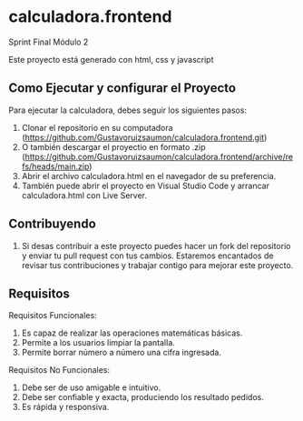 # calculadora.frontend
Sprint Final Módulo 2

Este proyecto está generado con html, css y javascript

## Como Ejecutar y configurar el Proyecto

 Para ejecutar la calculadora, debes seguir los siguientes pasos:

 1. Clonar el repositorio en su computadora (https://github.com/Gustavoruizsaumon/calculadora.frontend.git)
 2. O también descargar el proyectio en formato .zip (https://github.com/Gustavoruizsaumon/calculadora.frontend/archive/refs/heads/main.zip)
 3. Abrir el archivo calculadora.html en el navegador de su preferencia.
 4. También puede abrir el proyecto en Visual Studio Code y arrancar calculadora.html con Live Server.



## Contribuyendo

1. Si desas contribuir a este proyecto puedes hacer un fork del repositorio y enviar tu pull request con tus cambios.
   Estaremos encantados de revisar tus contribuciones y trabajar contigo para mejorar este proyecto. 

## Requisitos
Requisitos Funcionales:
   1. Es capaz de realizar las operaciones matemáticas básicas.
   2. Permite a los usuarios limpiar la pantalla.
   3. Permite borrar número a número una cifra ingresada.

Requisitos No Funcionales:
   1. Debe ser de uso amigable e intuitivo.
   2. Debe ser confiable y exacta, produciendo los resultado pedidos.
   3. Es rápida y responsiva.
